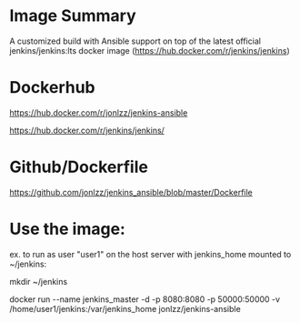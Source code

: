 # Image Summary
A customized build with Ansible support on top of the latest official jenkins/jenkins:lts docker image (https://hub.docker.com/r/jenkins/jenkins)  

# Dockerhub 
https://hub.docker.com/r/jonlzz/jenkins-ansible

https://hub.docker.com/r/jenkins/jenkins/

# Github/Dockerfile
https://github.com/jonlzz/jenkins_ansible/blob/master/Dockerfile

# Use the image: 
ex. to run as user "user1" on the host server with jenkins_home mounted to ~/jenkins:

mkdir ~/jenkins  

docker run --name jenkins_master -d -p 8080:8080 -p 50000:50000 -v /home/user1/jenkins:/var/jenkins_home jonlzz/jenkins-ansible
